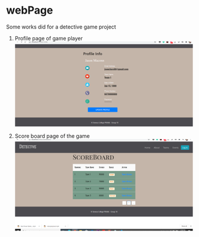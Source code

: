 # webPage
Some works did for a detective game project
1. Profile page of game player
![image](https://github.com/linktozhy/webPage/blob/master/image/newProfile.png)

2. Score board page of the game
![image](https://github.com/linktozhy/webPage/blob/master/image/scoreboard.png)
